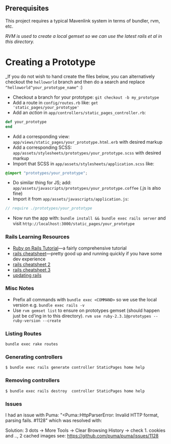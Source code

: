 ## Prerequisites

This project requires a typical Mavenlink system in terms of bundler, rvm, etc.

_RVM is used to create a local gemset so we can use the latest rails et al in this directory._

# Creating a Prototype

_If you do not wish to hand create the files below, you can alternatively checkout the `helloworld` branch and then do a search and replace `^helloworld^your_prototype_name^` :)

* Checkout a branch for your prototype: `git checkout -b my_prototype`
* Add a route in `config/routes.rb` like: `get 'static_pages/your_prototype'`
* Add an _action_ in `app/controllers/static_pages_controller.rb`:
```ruby
def your_prototype 
end
```
* Add a corresponding view: `app/views/static_pages/your_prototype.html.erb` with desired markup
* Add a corresponding SCSS: `app/assets/stylesheets/prototypes/your_prototype.scss` with desired markup
* Import that SCSS in `app/assets/stylesheets/application.scss` like:
```css
@import "prototypes/your_prototype";
```
* Do similar thing for JS; add: `app/assets/javascripts/prototypes/your_prototype.coffee` (.js is also fine)
* Import it from `app/assets/javascripts/application.js`:
```javascript
// require ./prototypes/your_prototype
```
* Now run the app with:
  `bundle install && bundle exec rails server` and visit `http://localhost:3000/static_pages/your_prototype`

### Rails Learning Resources

* [Ruby on Rails Tutorial](http://www.railstutorial.org/)—a fairly comprehensive tutorial
* [rails cheatsheet](https://gist.github.com/mdang/95b4f54cadf12e7e0415)—pretty good up and running quickly if you have some dev experience
* [rails cheatsheet 2](http://www.pragtob.info/rails-beginner-cheatsheet/)
* [rails cheatsheet 3](https://teamgaslight.com/blog/ready-to-try-ruby-an-awesome-rails-cheat-sheet)
* [updating rails](http://railsapps.github.io/updating-rails.html)

### Misc Notes

* Prefix all commands with `bundle exec <COMMAND>` so we use the local version e.g. `bundle exec rails -v`
* Use `rvm gemset list` to ensure on prototypes gemset (should happen just be cd'ing in to this directory).
`rvm use ruby-2.3.1@prototypes --ruby-version --create`

### Listing Routes
`bundle exec rake routes`

### Generating controllers
`$ bundle exec rails generate controller StaticPages home help`

### Removing controllers
`$ bundle exec rails destroy  controller StaticPages home help`

### Issues

I had an issue with Puma:
"<Puma::HttpParserError: Invalid HTTP format, parsing fails. #1128" which was resolved with:

Solution: 
3 dots -> More Tools -> Clear Browsing History -> check 1. cookies and .., 2 cached images
see: https://github.com/puma/puma/issues/1128
